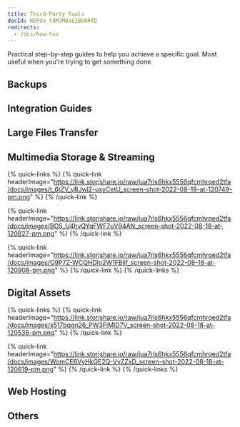 ```yaml
---
title: Third-Party Tools
docId: REPde_t8MJMDaE2BU8RfQ
redirects:
  - /dcs/how-tos
---
```


Practical step-by-step guides to help you achieve a specific goal. Most useful when you're trying to get something done.

## Backups

[](docId:3gNhGvPOi3DFDya6NyVb0)&#x20;

[](docId:y-G_lQNpFO15OPh_cevQM)&#x20;

[](docId:-qeCzVrbZxM-Wz6P5SQbZ)&#x20;

[](docId:fFkBYzSTI_0eLD8aohftm)&#x20;

[](docId:5_zxVAqCUku5pVX0OTwSW)&#x20;

[](docId:VzNAjuGSXXvsIh-mfhKVr)&#x20;

## Integration Guides

[](docId:rnZKB53zoxOVjYLcnHngs)&#x20;

[](docId:cJm_o93WkIvh0qm40oBlV)&#x20;

[](docId:ck-R5xTsfq4VjCP4pJC-8)&#x20;

[](docId:e8RYUgo0V1EGA6wbuvb2x)&#x20;

[](docId:lvqkxgrbdMrqc1XnnvDFj)&#x20;

[](docId:pRj_WJuVm3TDmaSG6zM55)&#x20;

[](docId:3fdjlw0QhKg2w6FU4ZdbX)&#x20;

## Large Files Transfer

[](docId:9lzZ5MDR7j__XSFKFOY6g)&#x20;

[](docId:OkJongWeLGhPy4KKz34W4)&#x20;

[](docId:APk9353kCNcg5PKRPQ06u)&#x20;

[](docId:LdrqSoECrAyE_LQMvj3aF)&#x20;

[](docId:7zZjObABVo8nOy5KLm--f)&#x20;

[](docId:LcjEYyxUmyViTjNYy6hDd)&#x20;

## Multimedia Storage & Streaming

{% quick-links %}
{% quick-link headerImage="https://link.storjshare.io/raw/jua7rls6hkx5556qfcmhrqed2tfa/docs/images/t_6tZV_yBJwl2-uxyCetU_screen-shot-2022-08-18-at-120749-pm.png" %}
[](docId:XjYoGwaE6ncc3xTICXOOu)&#x20;
{% /quick-link %}

{% quick-link headerImage="https://link.storjshare.io/raw/jua7rls6hkx5556qfcmhrqed2tfa/docs/images/BO5_U4hvQYqFWF7uV94AN_screen-shot-2022-08-18-at-120827-pm.png" %}
[](docId:c0Ay0w8gxfln0EJxle0bz)&#x20;
{% /quick-link %}

{% quick-link headerImage="https://link.storjshare.io/raw/jua7rls6hkx5556qfcmhrqed2tfa/docs/images/G9P7Z-WCQHDlo2W1FBlif_screen-shot-2022-08-18-at-120908-pm.png" %}
[](docId:Ywf4qZUmhJXxbFy55G8Mj)&#x20;
{% /quick-link %}
{% /quick-links %}

## Digital Assets

{% quick-links %}
{% quick-link headerImage="https://link.storjshare.io/raw/jua7rls6hkx5556qfcmhrqed2tfa/docs/images/s517bqgn26_PW3FjMID7V_screen-shot-2022-08-18-at-120536-pm.png" %}
[](docId:mSHcwI19g4F9qo0XBpiOh)&#x20;
{% /quick-link %}

{% quick-link headerImage="https://link.storjshare.io/raw/jua7rls6hkx5556qfcmhrqed2tfa/docs/images/WomCE6VyHkGE2Q-VvZZxD_screen-shot-2022-08-18-at-120619-pm.png" %}
[](docId:KvwtaDpf_VH01I8oMwGKY)&#x20;
{% /quick-link %}
{% /quick-links %}

## Web Hosting

[](docId:GkgE6Egi02wRZtyryFyPz)&#x20;

[](docId:LSHpad8pwMKZ50POWK2wM)&#x20;

## Others

[](docId:PUIq--JfqJvG36xkJ_Fia)&#x20;

[](docId:31PlH5QGjhv0HKIaLeU4t)&#x20;

[](docId:xKDtMvd6tn5joueoU3PTq)&#x20;
